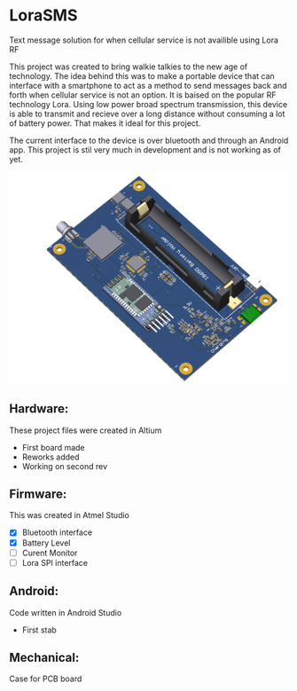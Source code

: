 # LoraSMS
Text message solution for when cellular service is not availible using Lora RF


This project was created to bring walkie talkies to the new age of technology. The idea behind this was to make a portable device that can interface with a smartphone to act as a method to send messages back and forth when cellular service is not an option. It is baised on the popular RF technology Lora. Using low power broad spectrum transmission, this device is able to transmit and recieve over a long distance without consuming a lot of battery power. That makes it ideal for this project. 

The current interface to the device is over bluetooth and through an Android app. 
This project is stil very much in development and is not working as of yet. 

![alt text](https://github.com/rocketman051894/LoraSMS/blob/main/Hardware/Board.PNG?raw=true)

## Hardware: 
These project files were created in Altium
- First board made
- Reworks added
- Working on second rev

## Firmware:
This was created in Atmel Studio
- [x] Bluetooth interface
- [x] Battery Level
- [ ] Curent Monitor
- [ ] Lora SPI interface

## Android:
Code written in Android Studio
- First stab

## Mechanical:
Case for PCB board